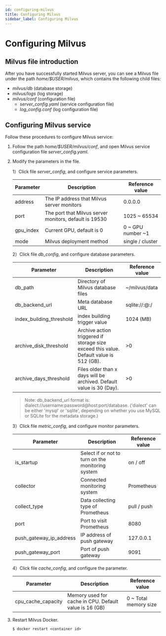 ```yaml
---
id: configuring-milvus
title: Configuring Milvus
sidebar_label: Configuring Milvus
---
```


# Configuring Milvus


## Milvus file introduction
After you have successfully started Milvus server, you can see a Milvus file under the path *home/$USER/milvus*, which contains the following child files:

- *milvus/db* (database storage)
- *milvus/logs* (log storage)
- *milvus/conf* (configuration file)
    - *server_config.yaml* (service configuration file)
    - *log_config.conf* (log configuration file)

## Configuring Milvus service

Follow these procedures to configure Milvus service:

1. Follow the path *home/$USER/milvus/conf*, and open Milvus service configuration file *server_config.yaml*.

2. Modify the parameters in the file.

   1）Click file *server_config*, and configure service parameters.
   
     | Parameter            | Description                          | Reference value           |
     |----------------|-----------------------------------|-------------------|
     | address        | The IP address that Milvus server monitors      | 0.0.0.0           |
     | port           | The port that Milvus server monitors, default is 19530 | 1025 ~ 65534 |            
     | gpu_index      | Current GPU, default is 0          | 0 ~ GPU number ~1                |
     | mode           | Milvus deployment method                    | single / cluster |            
                                                                                                                     
   2）Click file *db_config*, and configure database parameters.
   
     | Parameter               | Description                            | Reference value    |
     |-------------------|-------------------------------------|----------|
     | db_path           | Directory of Milvus database files            |    ~/milvus/data    |
     | db_backend_url    | Meta database URL                         |sqlite://:@:/ |
     | index_building_threshold | index building trigger value       |  1024 (MB)  |
     | archive_disk_threshold | Archive action triggered if storage size exceed this value. Default value is 512 (GB).| >0 |
     | archive_days_threshold | Files older than x days will be archived. Default value is 30 (Day).|  >0  |
                               
     
   > Note: db_backend_url format is: dialect://username:password@host:port/database. ('dialect' can be either 'mysql' or 'sqlite', depending on whether you use MySQL or SQLite for the metadata storage.)
   
   3）Click file *metric_config*, and configure monitor parameters.
   
     |Parameter               |  Description                             | Reference value     |
     |-------------------|-------------------------------------|----------|
     | is_startup        | Select if or not to turn on the monitoring system          | on / off |
     | collector         | Connected monitoring system               | Prometheus             |
     | collect_type      | Data collecting type of Prometheus     |   pull / push          |
     | port              | Port to visit Prometheus       | 8080                   |
     | push_gateway_ip_address | IP address of push gateway   | 127.0.0.1             |
     | push_gateway_port       | Port of push gateway   |  9091                 |

   4）Click file *cache_config*, and configure the parameter.
   
     |  Parameter                | Description                             | Reference value     |
     |-------------------|-------------------------------------|----------|
     | cpu_cache_capacity | Memory used for cache in CPU. Default value is 16 (GB)       |  0 ~ Total memory size |

     
3. Restart Milvus Docker.

   ```
   $ docker restart <container id>
   ```

